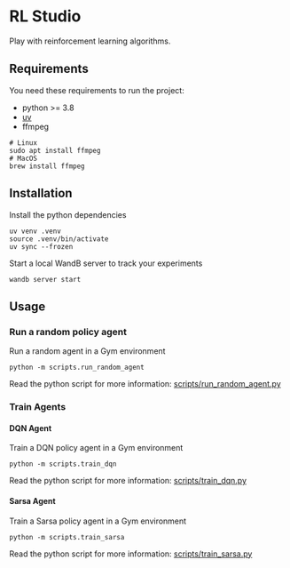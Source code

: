 # RL Studio
Play with reinforcement learning algorithms.

## Requirements
You need these requirements to run the project:
* python >= 3.8
* [uv](https://docs.astral.sh/uv/getting-started/installation/)
* ffmpeg
```shell
# Linux
sudo apt install ffmpeg
# MacOS
brew install ffmpeg
```


## Installation

Install the python dependencies
```shell
uv venv .venv
source .venv/bin/activate
uv sync --frozen
```

Start a local WandB server to track your experiments
```shell
wandb server start
```

## Usage

### Run a random policy agent
Run a random agent in a Gym environment 
```shell
python -m scripts.run_random_agent
```

Read the python script for more information: [scripts/run_random_agent.py](scripts/run_random_agent.py)

### Train Agents

#### DQN Agent
Train a DQN policy agent in a Gym environment
```shell
python -m scripts.train_dqn
```

Read the python script for more information: [scripts/train_dqn.py](scripts/train_dqn.py)


#### Sarsa Agent
Train a Sarsa policy agent in a Gym environment
```shell
python -m scripts.train_sarsa
```

Read the python script for more information: [scripts/train_sarsa.py](scripts/train_sarsa.py)